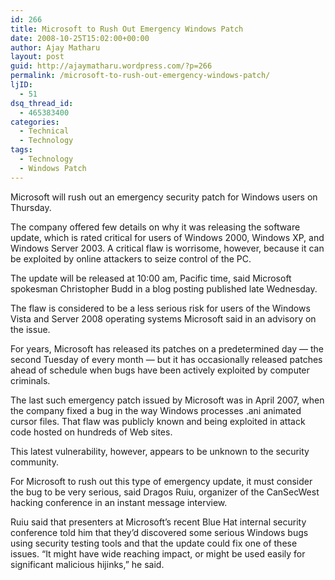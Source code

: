 ```yaml
---
id: 266
title: Microsoft to Rush Out Emergency Windows Patch
date: 2008-10-25T15:02:00+00:00
author: Ajay Matharu
layout: post
guid: http://ajaymatharu.wordpress.com/?p=266
permalink: /microsoft-to-rush-out-emergency-windows-patch/
ljID:
  - 51
dsq_thread_id:
  - 465383400
categories:
  - Technical
  - Technology
tags:
  - Technology
  - Windows Patch
---
```

Microsoft will rush out an emergency security patch for Windows users on Thursday.

The company offered few details on why it was releasing the software update, which is rated critical for users of Windows 2000, Windows XP, and Windows Server 2003. A critical flaw is worrisome, however, because it can be exploited by online attackers to seize control of the PC.

The update will be released at 10:00 am, Pacific time, said Microsoft spokesman Christopher Budd in a blog posting published late Wednesday.

The flaw is considered to be a less serious risk for users of the Windows Vista and Server 2008 operating systems Microsoft said in an advisory on the issue.

For years, Microsoft has released its patches on a predetermined day &#8212; the second Tuesday of every month &#8212; but it has occasionally released patches ahead of schedule when bugs have been actively exploited by computer criminals.

The last such emergency patch issued by Microsoft was in April 2007, when the company fixed a bug in the way Windows processes .ani animated cursor files. That flaw was publicly known and being exploited in attack code hosted on hundreds of Web sites.

This latest vulnerability, however, appears to be unknown to the security community.

For Microsoft to rush out this type of emergency update, it must consider the bug to be very serious, said Dragos Ruiu, organizer of the CanSecWest hacking conference in an instant message interview.

Ruiu said that presenters at Microsoft&#8217;s recent Blue Hat internal security conference told him that they&#8217;d discovered some serious Windows bugs using security testing tools and that the update could fix one of these issues. &#8220;It might have wide reaching impact, or might be used easily for significant malicious hijinks,&#8221; he said.
